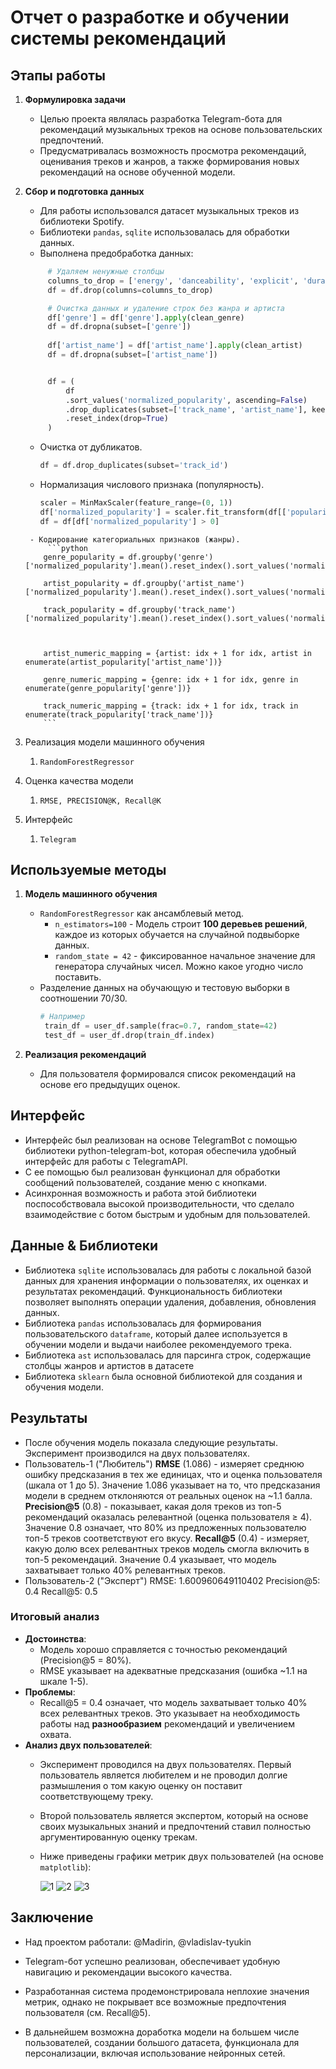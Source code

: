# Отчет о разработке и обучении системы рекомендаций


## Этапы работы

1. **Формулировка задачи**
   - Целью проекта являлась разработка Telegram-бота для рекомендаций музыкальных треков на основе пользовательских предпочтений.
   - Предусматривалась возможность просмотра рекомендаций, оценивания треков и жанров, а также формирования новых рекомендаций на основе обученной модели.

2. **Сбор и подготовка данных**
   - Для работы использовался датасет музыкальных треков из библиотеки Spotify.
   - Библиотеки `pandas`, `sqlite` использовалась для обработки данных.
   - Выполнена предобработка данных:
   ```python
	    # Удаляем ненужные столбцы
		columns_to_drop = ['energy', 'danceability', 'explicit', 'duration_ms']
		df = df.drop(columns=columns_to_drop)

		# Очистка данных и удаление строк без жанра и артиста
		df['genre'] = df['genre'].apply(clean_genre)
		df = df.dropna(subset=['genre'])
		
		df['artist_name'] = df['artist_name'].apply(clean_artist)
		df = df.dropna(subset=['artist_name'])


		df = (
			df
		    .sort_values('normalized_popularity', ascending=False)
		    .drop_duplicates(subset=['track_name', 'artist_name'], keep='first')
			.reset_index(drop=True)
		)
	```
     - Очистка от дубликатов.
		```python
		df = df.drop_duplicates(subset='track_id')
		```
     - Нормализация числового признака (популярность).
	     ```python
	    scaler = MinMaxScaler(feature_range=(0, 1))
		df['normalized_popularity'] = scaler.fit_transform(df[['popularity']])
		df = df[df['normalized_popularity'] > 0]
		
	```
     - Кодирование категориальных признаков (жанры).
	     ```python
		genre_popularity = df.groupby('genre')['normalized_popularity'].mean().reset_index().sort_values('normalized_popularity')

		artist_popularity = df.groupby('artist_name')['normalized_popularity'].mean().reset_index().sort_values('normalized_popularity')

		track_popularity = df.groupby('track_name')['normalized_popularity'].mean().reset_index().sort_values('normalized_popularity')

  

		artist_numeric_mapping = {artist: idx + 1 for idx, artist in enumerate(artist_popularity['artist_name'])}
		
		genre_numeric_mapping = {genre: idx + 1 for idx, genre in enumerate(genre_popularity['genre'])}
		
		track_numeric_mapping = {track: idx + 1 for idx, track in enumerate(track_popularity['track_name'])}
		```
   
3. Реализация модели машинного обучения
	1. `RandomForestRegressor`
4. Оценка качества модели
	1. `RMSE, PRECISION@K, Recall@K`
5. Интерфейс
	1. `Telegram`

## Используемые методы

1. **Модель машинного обучения**
   - `RandomForestRegressor`  как ансамблевый метод.
	   - `n_estimators=100` - Модель строит **100 деревьев решений**, каждое из которых обучается на случайной подвыборке данных.
	   - `random_state = 42` - фиксированное начальное значение для генератора случайных чисел. Можно какое угодно число поставить.
   - Разделение данных на обучающую и тестовую выборки в соотношении 70/30.
	   ```python
	   # Например
	    train_df = user_df.sample(frac=0.7, random_state=42)
		test_df = user_df.drop(train_df.index)
		```

2. **Реализация рекомендаций**
   - Для пользователя формировался список рекомендаций на основе его предыдущих оценок.

## Интерфейс

- Интерфейс был реализован на основе TelegramBot с помощью библиотеки python-telegram-bot, которая обеспечила удобный интерфейс для работы с TelegramAPI. 
- С ее помощью был реализован функционал для обработки сообщений пользователей, создание меню с кнопками. 
- Асинхронная возможность и работа этой библиотеки поспособствовала высокой производительности, что сделало взаимодействие с ботом быстрым и удобным для пользователей.

## Данные & Библиотеки

- Библиотека `sqlite` использовалась для работы с локальной базой данных для хранения информации о пользователях, их оценках и результатах рекомендаций. Функциональность библиотеки позволяет выполнять операции удаления, добавления, обновления данных.
- Библиотека `pandas` использовалась для формирования пользовательского `dataframe`, который далее используется в обучении модели и выдачи наиболее рекомендуемого трека.
- Библиотека `ast` использовалась для парсинга строк, содержащие столбцы жанров и артистов в датасете
- Библиотека `sklearn` была основной библиотекой для создания и обучения модели.
## Результаты

- После обучения модель показала следующие результаты. Эксперимент производился на двух пользователях.
- Пользователь-1 ("Любитель")
		**RMSE** (1.086) - измеряет среднюю ошибку предсказания в тех же единицах, что и оценка пользователя (шкала от 1 до 5). Значение 1.086 указывает на то, что предсказания модели в среднем отклоняются от реальных оценок на ~1.1 балла.
		**Precision@5** (0.8) - показывает, какая доля треков из топ-5 рекомендаций оказалась релевантной (оценка пользователя ≥ 4). Значение 0.8 означает, что 80% из предложенных пользователю топ-5 треков соответствуют его вкусу.
		**Recall@5** (0.4) - измеряет, какую долю всех релевантных треков модель смогла включить в топ-5 рекомендаций. Значение 0.4 указывает, что модель захватывает только 40% релевантных треков.
- Пользователь-2 ("Эксперт")
		RMSE: 1.600960649110402 
		Precision@5: 0.4 
		Recall@5: 0.5
### Итоговый анализ

- **Достоинства**:
    - Модель хорошо справляется с точностью рекомендаций (Precision@5 = 80%).
    - RMSE указывает на адекватные предсказания (ошибка ~1.1 на шкале 1-5).
- **Проблемы**:
    - Recall@5 = 0.4 означает, что модель захватывает только 40% всех релевантных треков. Это указывает на необходимость работы над **разнообразием** рекомендаций и увеличением охвата.
- **Анализ двух пользователей**:
	- Эксперимент проводился на двух пользователях. Первый пользователь является любителем и не проводил долгие размышления о том какую оценку он поставит соответствующему треку.
	- Второй пользователь является экспертом, который на основе своих музыкальных знаний и предпочтений ставил полностью аргументированную оценку трекам.
	- Ниже приведены графики метрик двух пользователей (на основе `matplotlib`):
	
		
		![1](https://www.upload.ee/image/17570719/Pasted_image_20241229195346.png)
		![2](https://www.upload.ee/image/17570724/Pasted_image_20241229195353.png)
		![3](https://www.upload.ee/image/17570726/Pasted_image_20241229195406.png)
			
	  

## Заключение

- Над проектом работали: @Madirin, @vladislav-tyukin

- Telegram-бот успешно реализован, обеспечивает удобную навигацию и рекомендации высокого качества.
- Разработанная система продемонстрировала неплохие значения метрик, однако не покрывает все возможные предпочтения пользователя (см. Recall@5).
- В дальнейшем возможна доработка модели на большем числе пользователей, создании большого датасета, функционала для персонализации, включая использование нейронных сетей.
